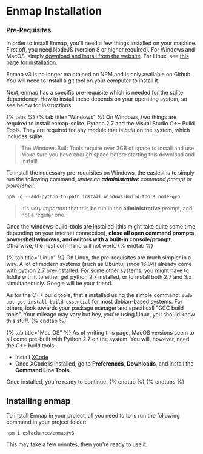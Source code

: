 # Enmap Installation

### Pre-Requisites

In order to install Enmap, you'll need a few things installed on your machine. First off, you need NodeJS \(version 8 or higher required\). For Windows and MacOS, simply[ download and install from the website](https://nodejs.org/en/download/). For Linux, see [this page for installation](https://nodejs.org/en/download/package-manager/).

Enmap v3 is no longer maintained on NPM and is only available on Github. You will need to install a git tool on your computer to install it. 

Next, enmap has a specific pre-requisite which is needed for the sqlite dependency. How to install these depends on your operating system, so see below for instructions:

{% tabs %}
{% tab title="Windows" %}
On Windows, two things are required to install enmap-sqlite. Python 2.7 and the Visual Studio C++ Build Tools. They are required for any module that is _built_ on the system, which includes sqlite. 

> The Windows Built Tools require over 3GB of space to install and use. Make sure you have enough space before starting this download and install!

To install the necessary pre-requisites on Windows, the easiest is to simply run the following command, _under an **administrative** command prompt or powershell:_

```javascript
npm -g --add-python-to-path install windows-build-tools node-gyp
```

> It's _very important_ that this be run in the **administrative** prompt, and not a regular one.

Once the windows-build-tools are installed \(this might take quite some time, depending on your internet connection\), **close all open command prompts, powershell windows, and editors with a built-in console/prompt**. Otherwise, the next command will not work. 
{% endtab %}

{% tab title="Linux" %}
On Linux, the pre-requisites are much simpler in a way. A lot of modern systems \(such as Ubuntu, since 16.04\) already come with python 2.7 pre-installed. For some other systems, you might have to fiddle with it to either get python 2.7 installed, or to install both 2.7 and 3.x simultaneously. Google will be your friend. 

As for the C++ build tools, that's installed using the simple command: `sudo apt-get install build-essential` for most debian-based systems. For others, look towards your package manager and specificall "GCC build tools". Your mileage may vary but hey, you're using Linux, you should know this stuff. 
{% endtab %}

{% tab title="Mac OS" %}
As of writing this page, MacOS versions seem to all come pre-built with Python 2.7 on the system. You will, however, need the C++ build tools. 

* Install [XCode](https://developer.apple.com/xcode/download/)
* Once XCode is installed, go to **Preferences**, **Downloads**, and install the **Command Line Tools**.

Once installed, you're ready to continue. 
{% endtab %}
{% endtabs %}

## Installing enmap

To install Enmap in your project, all you need to to is run the following command in your project folder: 

```text
npm i eslachance/enmap#v3
```

This may take a few minutes, then you're ready to use it. 

